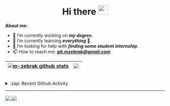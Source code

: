 <h1 align="center">Hi there <img src="https://raw.githubusercontent.com/MartinHeinz/MartinHeinz/master/wave.gif" width="30px"></h1>

**About me:**
- 🔭 I’m currently working on _**my degree**_.
- 🌱 I’m currently learning _**everything**_ 🤣.
- 🤔 I’m looking for help with _**finding some student internship**_.
- 📫 How to reach me: _**git.mzebrak@gmail.com**_

| <a href="https://github.com/m-zebrak/m-zebrak"><img align="center" src="https://github-readme-stats.vercel.app/api?username=m-zebrak&show_icons=true&count_private=true&theme=buefy&hide_border=true" alt="m-zebrak github stats" /></a> | <a href="https://github.com/m-zebrak/m-zebrak"><img align="left" src="https://github-readme-stats.vercel.app/api/top-langs/?username=m-zebrak&layout=compact&theme=buefy&hide_border=true" /></a> |
| ------------- | ------------- |

<br />

<details>
  <summary>:zap: Recent Github Activity</summary>

<!--START_SECTION:activity-->
1. ❗️ Opened issue [#1](https://github.com/m-zebrak/m-zebrak/issues/1) in [m-zebrak/m-zebrak](https://github.com/m-zebrak/m-zebrak)
<!--END_SECTION:activity-->
</details>

***

<a href="https://github.com/m-zebrak/pygame-conways-game-of-life">
  <img align="center" src="https://github-readme-stats.vercel.app/api/pin/?username=m-zebrak&repo=pygame-conways-game-of-life&theme=buefy" />
</a>
<a href="https://github.com/m-zebrak/gminer-mining-statistics-monitor">
  <img align="center" src="https://github-readme-stats.vercel.app/api/pin/?username=m-zebrak&repo=gminer-mining-statistics-monitor&theme=buefy" />
</a>


